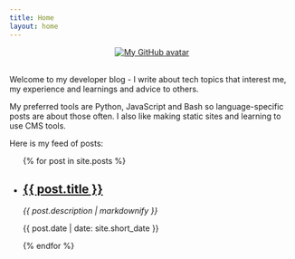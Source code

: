 ```yaml
---
title: Home
layout: home
---
```


<div align="center">
    <a href="{{ site.github.owner_url }}">
        <img src="{{ site.github.owner_url }}.png" alt="My GitHub avatar" title="My GitHub avatar" />
    </a>
</div>
<br>

Welcome to my developer blog - I write about tech topics that interest me, my experience and learnings and advice to others.

My preferred tools are Python, JavaScript and Bash so language-specific posts are about those often. I also like making static sites and learning to use CMS tools.

Here is my feed of posts:


<ul>
    {% for post in site.posts %}
    <li>
        <h2 class="post-title p-name"><a href="{{ post.url | relative_url }}">{{ post.title }}</a></h2>
        <i>{{ post.description | markdownify }}</i>
        <p class="post-meta">{{ post.date | date: site.short_date }}</p>
    </li>
    {% endfor %}
</ul>
